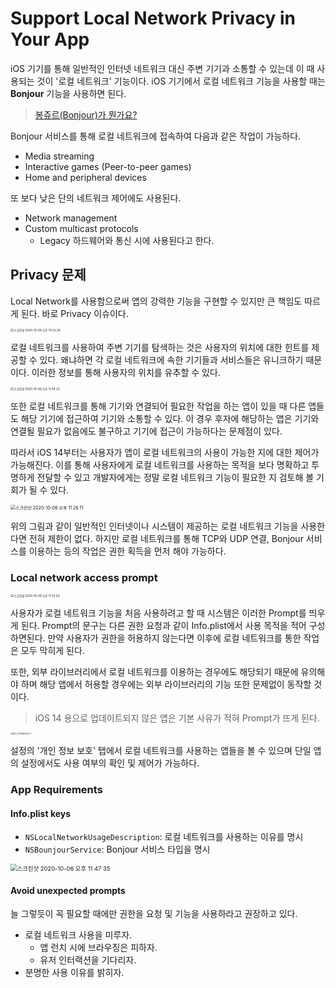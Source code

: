 # Support Local Network Privacy in Your App

iOS 기기를 통해 일반적인 인터넷 네트워크 대신 주변 기기과 소통할 수 있는데 이 때 사용되는 것이 '로컬 네트워크' 기능이다. iOS 기기에서 로컬 네트워크 기능을 사용할 때는 **Bonjour** 기능을 사용하면 된다.

> [봉쥬르(Bonjour)가 뭔가요?](https://m.blog.naver.com/PostView.nhn?blogId=ksw2015&logNo=220409484135&proxyReferer=https:%2F%2Fwww.google.com%2F)

Bonjour 서비스를 통해 로컬 네트워크에 접속하여 다음과 같은 작업이 가능하다.

- Media streaming
- Interactive games (Peer-to-peer games)
- Home and peripheral devices

또 보다 낮은 단의 네트워크 제어에도 사용된다.

- Network management
- Custom multicast protocols
  - Legacy 하드웨어와 통신 시에 사용된다고 한다.

## Privacy 문제

Local Network를 사용함으로써 앱의 강력한 기능을 구현할 수 있지만 큰 책임도 따르게 된다. 바로 Privacy 이슈이다.

<img src="https://user-images.githubusercontent.com/22453984/95210820-d62d3b00-0826-11eb-826f-fc6d364d57c6.png" alt="스크린샷 2020-10-06 오후 10 53 36" style="zoom: 33%;" />

로컬 네트워크를 사용하여 주변 기기를 탐색하는 것은 사용자의 위치에 대한 힌트를 제공할 수 있다. 왜냐하면 각 로컬 네트워크에 속한 기기들과 서비스들은 유니크하기 때문이다. 이러한 정보를 통해 사용자의 위치를 유추할 수 있다.

<img src="https://user-images.githubusercontent.com/22453984/95212064-47212280-0828-11eb-91b1-9fbf7b896fe9.png" alt="스크린샷 2020-10-06 오후 11 04 23" style="zoom:33%;" />

또한 로컬 네트워크를 통해 기기와 연결되어 필요한 작업을 하는 앱이 있을 때 다른 앱들도 해당 기기에 접근하여 기기와 소통할 수 있다. 이 경우 후자에 해당하는 앱은 기기와 연결될 필요가 없음에도 불구하고 기기에 접근이 가능하다는 문제점이 있다.

따라서 iOS 14부터는 사용자가 앱이 로컬 네트워크의 사용이 가능한 지에 대한 제어가 가능해진다. 이를 통해 사용자에게 로컬 네트워크를 사용하는 목적을 보다 명확하고 투명하게 전달할 수 있고 개발자에게는 정말 로컬 네트워크 기능이 필요한 지 검토해 볼 기회가 될 수 있다.

<img src="https://user-images.githubusercontent.com/22453984/95214897-535aaf00-082b-11eb-8414-c34f877dc6d1.png" alt="스크린샷 2020-10-06 오후 11 26 11" style="zoom: 50%;" />

위의 그림과 같이 일반적인 인터넷이나 시스템이 제공하는 로컬 네트워크 기능을 사용한다면 전혀 제한이 없다. 하지만 로컬 네트워크를 통해 TCP와 UDP 연결, Bonjour 서비스를 이용하는 등의 작업은 권한 획득을 먼저 해야 가능하다.

### Local network access prompt

<img src="https://user-images.githubusercontent.com/22453984/95215641-25c23580-082c-11eb-873b-3f2c48fcfdf4.png" alt="스크린샷 2020-10-06 오후 11 32 03" style="zoom:33%;" />

사용자가 로컬 네트워크 기능을 처음 사용하려고 할 때 시스템은 이러한 Prompt를 띄우게 된다. Prompt의 문구는 다른 권한 요청과 같이 Info.plist에서 사용 목적을 적어 구성하면된다. 만약 사용자가 권한을 허용하지 않는다면 이후에 로컬 네트워크를 통한 작업은 모두 막히게 된다.

또한, 외부 라이브러리에서 로컬 네트워크를 이용하는 경우에도 해당되기 때문에 유의해야 하며 해당 앱에서 허용할 경우에는 외부 라이브러리의 기능 또한 문제없이 동작할 것이다.

> iOS 14 용으로 업데이트되지 않은 앱은 기본 사유가 적혀 Prompt가 뜨게 된다.

<img src="https://user-images.githubusercontent.com/22453984/95217000-adf50a80-082d-11eb-9246-938a8f6fbd83.jpeg" alt="IMG_CC7AF6E62237-1" style="zoom:20%;" />

설정의 '개인 정보 보호' 탭에서 로컬 네트워크를 사용하는 앱들을 볼 수 있으며 단일 앱의 설정에서도 사용 여부의 확인 및 제어가 가능하다.

### App Requirements

#### Info.plist keys

- `NSLocalNetworkUsageDescription`: 로컬 네트워크를 사용하는 이유를 명시
- `NSBounjourService`: Bonjour 서비스 타입을 명시

<img src="https://user-images.githubusercontent.com/22453984/95217594-51deb600-082e-11eb-87ac-14b9f03da807.png" alt="스크린샷 2020-10-06 오후 11 47 35" style="zoom: 67%;" />



#### Avoid unexpected prompts

늘 그렇듯이 꼭 필요할 때에만 권한을 요청 및 기능을 사용하라고 권장하고 있다.

- 로컬 네트워크 사용을 미루자.
  - 앱 런치 시에 브라우징은 피하자.
  - 유저 인터랙션을 기다리자.
- 분명한 사용 이유를 밝히자.



